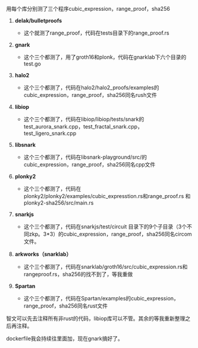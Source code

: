 用每个库分别测了三个程序cubic_expression，range_proof，sha256

1. **delak/bulletproofs**
   - 这个就测了range_proof，代码在tests目录下的range_proof.rs

2. **gnark**
   - 这个三个都测了，用了groth16和plonk，代码在gnarklab下六个目录的test.go

3. **halo2**
   - 这个三个都测了，代码在halo2/halo2_proofs/examples的cubic_expression，range_proof，sha256同名rush文件

4. **libiop**
   - 这个三个都测了，代码在libiop/libiop/tests/snark的test_aurora_snark.cpp，test_fractal_snark.cpp，test_ligero_snark.cpp

5. **libsnark**
   - 这个三个都测了，代码在libsnark-playground/src/的cubic_expression，range_proof，sha256同名cpp文件

6. **plonky2**
   - 这个三个都测了，代码在plonky2/plonky2/examples/cubic_expresstion.rs和range_proof.rs
     和plonky2-sha256/src/main.rs

7. **snarkjs**
   - 这个三个都测了，代码在snarkjs/test/circuit
     目录下的9个子目录（3个不同zkp。3*3）的cubic_expression，range_proof，sha256同名circom文件。

8. **arkworks（snarklab）**
   - 这个三个都测了，代码在snarklab/groth16/src/cubic_expression.rs和rangeproof.rs，sha256的找不到了，等我重做

9. **Spartan**
   - 这个三个都测了，代码在Spartan/examples的cubic_expression，range_proof，sha256同名rust文件

智文可以先去注释所有非rust的代码，libiop库可以不管。其余的等我重新整理之后再注释。

dockerfile我会持续往里面加，现在gnark搞好了。

